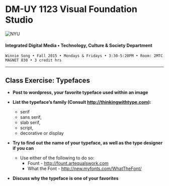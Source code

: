 # DM-UY 1123 Visual Foundation Studio

![NYU](http://ws2.polishedsolid.com/de/nyu_soe_logo.png)
#### Integrated Digital Media • Technology, Culture & Society Department

    Winnie Song • Fall 2015 • Mondays & Fridays • 3:30-5:20PM • Room: 2MTC MAGNET 830 • 3 credit hrs

---

## Class Exercise: Typefaces

* **Post to wordpress, your favorite typeface used within an image**

* **List the typeface’s family (Consult http://thinkingwithtype.com):**
  * serif
  * sans serif, 
  * slab serif, 
  * script, 
  * decorative or display

* **Try to find out the name of your typeface, as well as the type designer if you can**
  * Use either of the following to do so: 
    * Fount - http://fount.artequalswork.com
    * What the Font - http://new.myfonts.com/WhatTheFont/

* **Discuss why the typeface is one of your favorites**

